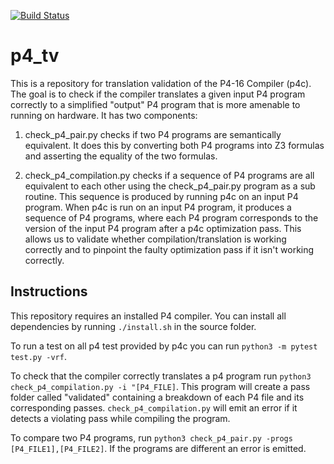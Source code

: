 [![Build Status](https://travis-ci.org/p4gauntlet/p4_tv.svg?branch=master)](https://travis-ci.org/p4gauntlet/p4_tv)

# p4_tv

This is a repository for translation validation of the P4-16 Compiler (p4c).  The
goal is to check if the compiler translates a given input P4 program correctly
to a simplified "output" P4 program that is more amenable to running on
hardware. It has two components:

1. check_p4_pair.py checks if two P4 programs are semantically equivalent. It
does this by converting both P4 programs into Z3 formulas and asserting the equality
of the two formulas.

2. check_p4_compilation.py checks if a sequence of P4 programs are all
   equivalent to each other using the check_p4_pair.py program as a sub
routine. This sequence is produced by running p4c on an input P4 program. When
p4c is run on an input P4 program, it produces a sequence of P4 programs, where
each P4 program corresponds to the version of the input P4 program after a p4c
optimization pass. This allows us to validate whether compilation/translation
is working correctly and to pinpoint the faulty optimization pass if it isn't
working correctly.

## Instructions
This repository requires an installed P4 compiler. You can install all
dependencies by running `./install.sh` in the source folder.

To run a test on all p4 test provided by p4c you can run `python3 -m pytest test.py -vrf`.

To check that the compiler correctly translates a p4 program run `python3 check_p4_compilation.py -i "[P4_FILE]`. This program will create a pass folder called "validated" containing a breakdown of each P4 file and its corresponding passes. `check_p4_compilation.py` will emit an error if it detects a violating pass while compiling the program.

To compare two P4 programs, run `python3 check_p4_pair.py -progs [P4_FILE1],[P4_FILE2]`. If the programs are different an error is emitted.

